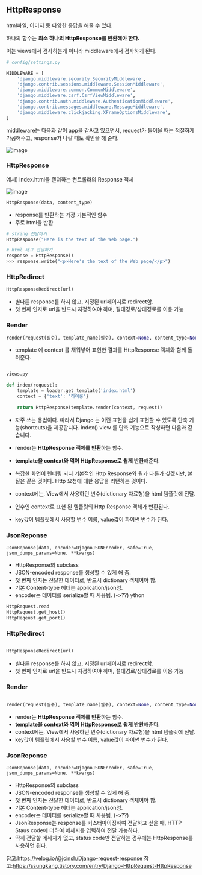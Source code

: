 


## HttpResponse

html파일, 이미지 등 다양한 응답을 해줄 수 있다. 

하나의 함수는 **최소 하나의 HttpResponse를 반환해야 한다.**

이는 views에서 검사하는게 아니라 middleware에서 검사하게 된다. 

```python
# config/settings.py

MIDDLEWARE = [
    'django.middleware.security.SecurityMiddleware',
    'django.contrib.sessions.middleware.SessionMiddleware',
    'django.middleware.common.CommonMiddleware',
    'django.middleware.csrf.CsrfViewMiddleware',
    'django.contrib.auth.middleware.AuthenticationMiddleware',
    'django.contrib.messages.middleware.MessageMiddleware',
    'django.middleware.clickjacking.XFrameOptionsMiddleware',
]
```

middleware는 다음과 같이 app을 감싸고 있으면서, request가 들어올 때는 적절하게 가공해주고, response가 나갈 때도 확인을 해 준다.   

![image](https://user-images.githubusercontent.com/15938354/114992179-6c78a280-9ed5-11eb-8f48-bbb15a296aed.png)  





### HttpResponse 
예시) index.html을 렌더하는 컨트롤러의 Response 객체

![image](https://user-images.githubusercontent.com/15938354/130352748-773fa2c2-ff86-4784-bba5-57a29756f785.png)


```python
HttpResponse(data, content_type)
```
- response를 반환하는 가장 기본적인 함수
- 주로 html을 반환

```python
# string 전달하기
HttpResponse("Here is the text of the Web page.")

# html 태그 전달하기 
response = HttpResponse()
>>> response.write("<p>Here's the text of the Web page/</p>")
```

### HttpRedirect 
```python
HttpResponseRedirect(url)
```
- 별다른 response를 하지 않고, 지정된 url페이지로 redirect함.
- 첫 번째 인자로 url을 반드시 지정하여야 하며, 절대경로/상대경로를 이용 가능 


### Render

```python
render(request(필수), template_name(필수), context=None, content_type=None, status=None, using=None)
```
- template 에 context 를 채워넣어 표현한 결과를 HttpResponse 객체와 함께 돌려준다. 

```python

views.py 

def index(request):
    template = loader.get_template('index.html')
    context = {'text': '하이룽'}
    
    return HttpResponse(template.render(context, request))
```

- 자주 쓰는 용법이다. 따라서 Django 는 이런 표현을 쉽게 표현할 수 있도록 단축 기능(shortcuts)을 제공합니다. index() view 를 단축 기능으로 작성하면 다음과 같습니다.

- render는 **HttpResponse 객체를 반환**하는 함수.
- **template을 context와 엮어 HttpResponse로 쉽게 반환**해준다.
- 복잡한 화면이 렌더링 되니 기본적인 Http Response와 뭔가 다른가 싶겠지만, 본질은 같은 것이다. Http 요청에 대한 응답을 리턴하는 것이다. 

- context에는, View에서 사용하던 변수(dictionary 자료형)을 html 템플릿에 전달. 
- 인수인 context로 표현 된 템플릿의 Http Response 객체가 반환된다. 
- key값이 템플릿에서 사용할 변수 이름, value값이 파이썬 변수가 된다.


###  JsonReponse 
```
JsonReponse(data, encoder=DjagnoJSONEncoder, safe=True, json_dumps_params=None, **kwargs)

```

- HttpResponse의 subclass
- JSON-encoded response를 생성할 수 있게 해 줌.
- 첫 번째 인자는 전달한 데이터로, 반드시 dictionary 객체여야 함.
- 기본 Content-type 헤더는 application/json임.
- encoder는 데이터를 serialize할 때 사용됨. (->??)
ython


```python
HttpRequest.read
HttpRequest.get_host()
HttpReqeust.get_port()
``` 




### HttpRedirect 


```python

HttpResponseRedirect(url)

```

- 별다른 response를 하지 않고, 지정된 url페이지로 redirect함.
- 첫 번째 인자로 url을 반드시 지정하여야 하며, 절대경로/상대경로를 이용 가능 


### Render

```python

render(request(필수), template_name(필수), context=None, content_type=None, status=None, using=None)

```

- render는 **HttpResponse 객체를 반환**하는 함수.
- **template을 context와 엮어 HttpResponse로 쉽게 반환**해준다.
- context에는, View에서 사용하던 변수(dictionary 자료형)을 html 템플릿에 전달. 
- key값이 템플릿에서 사용할 변수 이름, value값이 파이썬 변수가 된다.




###  JsonReponse 

```
JsonReponse(data, encoder=DjagnoJSONEncoder, safe=True, json_dumps_params=None, **kwargs)

```

- HttpResponse의 subclass
- JSON-encoded response를 생성할 수 있게 해 줌.
- 첫 번째 인자는 전달한 데이터로, 반드시 dictionary 객체여야 함.
- 기본 Content-type 헤더는 application/json임.
- encoder는 데이터를 serialize할 때 사용됨. (->??)
- JsonResponse는 response를 커스터마이징하여 전달하고 싶을 때, HTTP Staus code에 더하여 메세지를 입력하여 전달 가능하다.
- 딱히 전달할 메세지가 없고, status code만 전달하는 경우에는 HttpResponse를 사용하면 된다. 


참고:https://velog.io/@jcinsh/Django-request-response
참고:https://ssungkang.tistory.com/entry/Django-HttpRequest-HttpResponse
